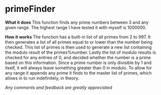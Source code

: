 # primeFinder

**What it does**
This function finds any prime numbers between 3 and any given range. The highest range I have tested it with myself is 1000000.

**How it works**
The function has a built-in list of all primes from 2 to 997. It then generates a list of all primes equal to or lower than the number being checked. This list of primes is then used to generate a new list containing the modulo result of the primes%number. Lastly the list of modulo results is checked for any entries of 0, and decided whether the number is a prime based on this information. Since a prime number is only divisible by 1 and itself, it will always leave something greater than 0 in modulo. 
To allow for any range it appends any prime it finds to the master list of primes, which allows in to run indefinitely, in theory.

*Any comments and feedback are greatly appreciated*
